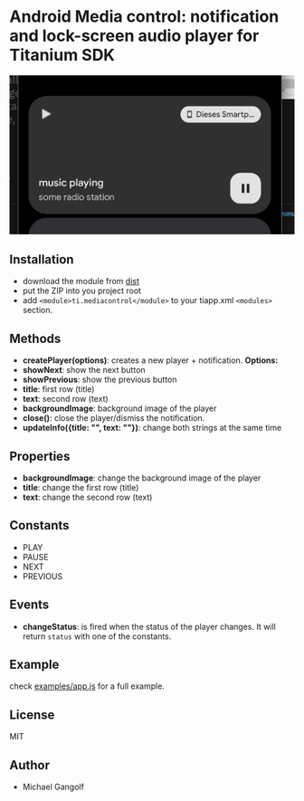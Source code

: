 # Android Media control: notification and lock-screen audio player for Titanium SDK

<img src="assets/screen.png"/>

## Installation

* download the module from [dist](https://github.com/m1ga/ti.mediacontrol/tree/main/android/dist)
* put the ZIP into you project root
* add `<module>ti.mediacontrol</module>` to your tiapp.xml `<modules>` section.

## Methods
* <b>createPlayer(options)</b>: creates a new player + notification.
  <b>Options:</b>
 * <b>showNext</b>: show the next button
 * <b>showPrevious</b>: show the previous button
 * <b>title</b>: first row (title)
 * <b>text</b>: second row (text)
 * <b>backgroundImage</b>: background image of the player
* <b>close()</b>: close the player/dismiss the notification.
* <b>updateInfo({title: "", text: ""})</b>: change both strings at the same time

## Properties
* <b>backgroundImage</b>: change the background image of the player
* <b>title</b>: change the first row (title)
* <b>text</b>: change the second row (text)

## Constants
* PLAY
* PAUSE
* NEXT
* PREVIOUS

## Events
* <b>changeStatus</b>: is fired when the status of the player changes. It will return `status` with one of the constants.

## Example

check [examples/app.js](https://github.com/m1ga/ti.mediacontrol/tree/main/example) for a full example.

## License

MIT

## Author

* Michael Gangolf
